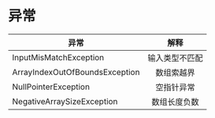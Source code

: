 # 异常
异常|解释
--|:--:|
| InputMisMatchException | 输入类型不匹配 |
| ArrayIndexOutOfBoundsException | 数组索越界|
| NullPointerException | 空指针异常 |
| NegativeArraySizeException | 数组长度负数 |

